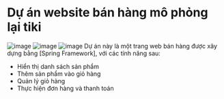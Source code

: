 # Dự án website bán hàng mô phỏng lại tiki
![image](https://github.com/namhd20996/api-example/assets/137581188/ba3093a3-a74a-44e6-9f5a-812a0d7d3ed5)
![image](https://github.com/namhd20996/api-example/assets/137581188/9b86621a-642a-4556-bea1-09bc1c12a711)
![image](https://github.com/namhd20996/api-example/assets/137581188/aa3de9a7-8994-4331-87f4-38d26c9af260)
Dự án này là một trang web bán hàng được xây dựng bằng [Spring Framework], với các tính năng sau:

- Hiển thị danh sách sản phẩm
- Thêm sản phẩm vào giỏ hàng
- Quản lý giỏ hàng
- Thực hiện đơn hàng và thanh toán


